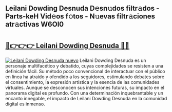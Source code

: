## Leilani Dowding Desnuda D𝚎sn𝚞dos filtr𝚊dos - Parts-keH Vid𝚎os f𝚘tos - N𝚞evas filtr𝚊ciones atr𝚊ctivas W6Ol0

# <h2><a href="http://mb3ovc8.tromn.icu/?c=Leilani+Dowding+Desnuda">🔗👉👉👉 Leilani Dowding Desnuda 🔗🔗</a></h2>

[![Leilani Dowding Desnuda nuevo](https://i.imgur.com/pEAQMta.gif)](http://mb3ovc8.tromn.icu/?c=Leilani+Dowding+Desnuda)
Leilani Dowding Desnuda es un personaje multifacético y debatido, cuyas complejidades se resisten a una definición fácil.  Su método poco convencional de interactuar con el público en línea ha atraído y ofendido a los seguidores, estimulando debates sobre el consentimiento, la expresión artística y la esencia de las comunidades virtuales. Aunque se desconocen sus intenciones futuras, su impacto en el panorama digital es profundo. Con una determinación inquebrantable y un encanto innegable, el impacto de Leilani Dowding Desnuda en la comunidad digital es inmenso.
